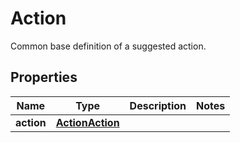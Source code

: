 

# Action

Common base definition of a suggested action.

## Properties

| Name | Type | Description | Notes |
|------------ | ------------- | ------------- | -------------|
|**action** | [**ActionAction**](ActionAction.md) |  |  |



